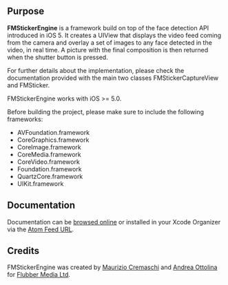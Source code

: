 Purpose
-------

**FMStickerEngine** is a framework build on top of the face detection API introduced in iOS 5. It creates a UIView that displays the video feed coming from the camera and overlay a set of images to any face detected in the video, in real time.
A picture with the final composition is then returned when the shutter button is pressed.

For further details about the implementation, please check the documentation provided with the main two classes FMStickerCaptureView and FMSticker.

FMStickerEngine works with iOS >= 5.0.

Before building the project, please make sure to include the following frameworks:
 
 - AVFoundation.framework
 - CoreGraphics.framework
 - CoreImage.framework
 - CoreMedia.framework
 - CoreVideo.framework
 - Foundation.framework
 - QuartzCore.framework
 - UIKit.framework

Documentation
-------------
Documentation can be [browsed online](http://github.flubbermedia.com/FMStickerEngine) or installed in your Xcode Organizer via the [Atom Feed URL](http://github.flubbermedia.com/FMStickerEngine/FMStickerEngine.atom).

Credits
-------
FMStickerEngine was created by [Maurizio Cremaschi](http://cremaschi.me) and [Andrea Ottolina](http://andreaottolina.com) for [Flubber Media Ltd](http://flubbermedia.com).